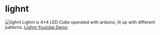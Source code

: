 # lighnt
![lighnt](https://user-images.githubusercontent.com/69056618/206976305-9efc4532-16f7-414a-954f-84a7e0d77f48.png)
Lighnt is 4*4 LED Cube operated with arduino, lit up with different patterns.
[Lighnt Youtube Demo](https://youtu.be/B4MIhC5tZRov)
